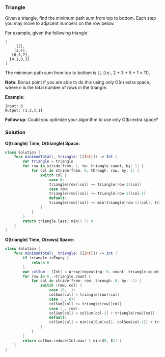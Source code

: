 
### Triangle

Given a triangle, find the minimum path sum from top to bottom. Each step you may move to adjacent numbers on the row below.

For example, given the following triangle
```
[
     [2],
    [3,4],
   [6,5,7],
  [4,1,8,3]
]
```
The minimum path sum from top to bottom is `11` (i.e., 2 + 3 + 5 + 1 = 11).

__Note:__
Bonus point if you are able to do this using only O(*n*) extra space, where *n* is the total number of rows in the triangle.

__Example:__
```
Input: 3
Output: [1,3,3,1]
```
__Follow up:__
Could you optimize your algorithm to use only O(k) extra space?

### Solution
__O(triangle) Time, O(triangle) Space:__
```Swift
class Solution {
    func minimumTotal(_ triangle: [[Int]]) -> Int {
        var triangle = triangle
        for row in stride(from: 1, to: triangle.count, by: 1) {
            for col in stride(from: 0, through: row, by: 1) {
                switch col {
                    case 0:
                    triangle[row][col] += triangle[row-1][col]
                    case row:
                    triangle[row][col] += triangle[row-1][col-1]
                    default:
                    triangle[row][col] += min(triangle[row-1][col], triangle[row-1][col-1])
                }
            }
        }
        return triangle.last?.min() ?? 0
    }
}
```
__O(triangle) Time, O(rows) Space:__
```Swift
class Solution {
    func minimumTotal(_ triangle: [[Int]]) -> Int {
        if triangle.isEmpty {
            return 0
        }
        var colSum : [Int] = Array(repeating: 0, count: triangle.count)
        for row in 0..<triangle.count {
            for col in stride(from: row, through: 0, by: -1) {
                switch (row, col) {
                    case (0, _):
                    colSum[col] = triangle[row][col]
                    case (_, 0):
                    colSum[col] += triangle[row][col]
                    case (_, row):
                    colSum[col] = colSum[col-1] + triangle[row][col]
                    default:
                    colSum[col] = min(colSum[col], colSum[col-1]) + triangle[row][col]
                }
            }
        }
        return colSum.reduce(Int.max) { min($0, $1) }
    }
}
```